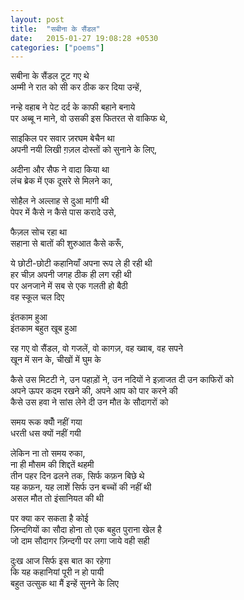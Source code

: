```yaml
---
layout: post
title:  "सबीना के सैंडल"
date:   2015-01-27 19:08:28 +0530
categories: ["poems"]
---
```

सबीना के सैंडल टूट गए थे  
अम्मी ने रात को सी कर ठीक कर दिया उन्हें,  

नन्हे वहाब ने पेट दर्द के काफी बहाने बनाये  
पर अब्बू न माने, वो उसकी इस फितरत से वाकिफ थे,  

साइकिल पर सवार ज़रघम बेचैन था  
अपनी नयी लिखी ग़ज़ल दोस्तों को सुनाने के लिए,  

अदीना और सैफ ने वादा किया था  
लंच ब्रेक में एक दूसरे से मिलने का,  

सोहैल ने अल्लाह से दुआ मांगी थी  
पेपर में कैसे न कैसे पास करादे उसे,  

फैज़ल सोच रहा था  
सहाना से बातों की शुरुआत कैसे करूँ,  

ये छोटी-छोटी कहानियाँ अपना रूप ले ही रही थी  
हर चीज़ अपनी जगह ठीक ही लग रही थी  
पर अनजाने में सब से एक गलती हो बैठी  
वह स्कूल चल दिए  

इंतकाम हुआ  
इंतकाम बहुत खूब हुआ  

रह गए वो सैंडल, वो गजलें, वो कागज़, वह ख्वाब, वह सपने  
खून में सन के, चीखों में घुम के  

कैसे उस मिटटी  ने, उन पहाड़ों ने, उन नदियों ने इज़ाजत दी उन काफिरों को  
अपने ऊपर कदम रखने की,  अपने आप  को पार करने की  
कैसे उस हवा ने सांस लेने दी उन मौत के सौदागरों को  

समय रूक क्योँ नहीं गया  
धरती धस क्यों नहीं गयी  

लेकिन ना तो समय रुका,  
ना ही मौसम की शिद्दतें थहमी  
तीन पहर दिन ढलने तक, सिर्फ कफ़न बिछे थे  
यह कफ़न, यह लाशें सिर्फ उन बच्चों की नहीं थी  
असल मौत तो इंसानियत की थी  

पर क्या कर सकता है कोई  
ज़िन्दगियों का सौदा होना तो एक बहुत पुराना खेल है  
जो दाम सौदागर ज़िन्दगी पर लगा जाये वही सही  

दुःख आज सिर्फ इस बात का रहेगा  
कि यह कहानियां पूरी न हो पायी  
बहुत उत्सुक था मैं इन्हें सुनने के लिए
